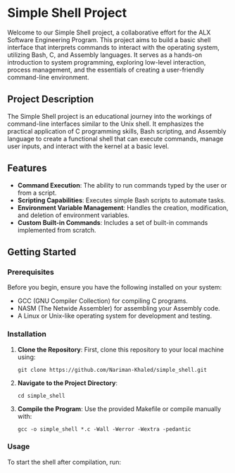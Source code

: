 # Simple Shell Project

Welcome to our Simple Shell project, a collaborative effort for the ALX Software Engineering Program. This project aims to build a basic shell interface that interprets commands to interact with the operating system, utilizing Bash, C, and Assembly languages. It serves as a hands-on introduction to system programming, exploring low-level interaction, process management, and the essentials of creating a user-friendly command-line environment.

## Project Description

The Simple Shell project is an educational journey into the workings of command-line interfaces similar to the Unix shell. It emphasizes the practical application of C programming skills, Bash scripting, and Assembly language to create a functional shell that can execute commands, manage user inputs, and interact with the kernel at a basic level.

## Features

- **Command Execution**: The ability to run commands typed by the user or from a script.
- **Scripting Capabilities**: Executes simple Bash scripts to automate tasks.
- **Environment Variable Management**: Handles the creation, modification, and deletion of environment variables.
- **Custom Built-in Commands**: Includes a set of built-in commands implemented from scratch.

## Getting Started

### Prerequisites

Before you begin, ensure you have the following installed on your system:
- GCC (GNU Compiler Collection) for compiling C programs.
- NASM (The Netwide Assembler) for assembling your Assembly code.
- A Linux or Unix-like operating system for development and testing.

### Installation

1. **Clone the Repository**: First, clone this repository to your local machine using:

    ```
    git clone https://github.com/Nariman-Khaled/simple_shell.git
    ```

2. **Navigate to the Project Directory**:

    ```
    cd simple_shell
    ```

3. **Compile the Program**: Use the provided Makefile or compile manually with:

    ```
    gcc -o simple_shell *.c -Wall -Werror -Wextra -pedantic
    ```

### Usage

To start the shell after compilation, run:

